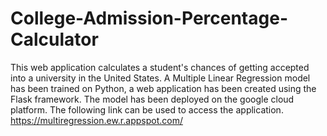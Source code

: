 # College-Admission-Percentage-Calculator
This web application calculates a student's chances of getting accepted into a university in the United States. 
A Multiple Linear Regression model has been trained on Python, a web application has been created using the Flask framework. The model has been deployed on the google cloud platform.
The following link can be used to access the application.
https://multiregression.ew.r.appspot.com/
